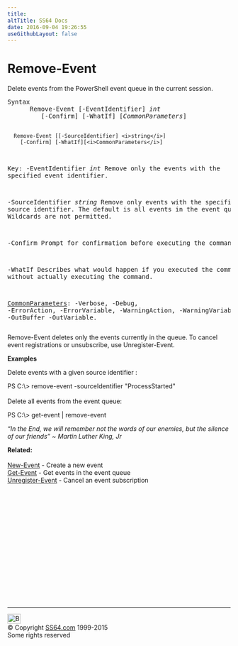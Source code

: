 ```yaml
---
title:
altTitle: SS64 Docs
date: 2016-09-04 19:26:55
useGithubLayout: false
---
```

<!-- #BeginLibraryItem "/Library/head_ps.lbi" --><!-- #EndLibraryItem --><h1>Remove-Event</h1> 
<p> Delete events from the PowerShell event queue in the current session.</p>
<pre>Syntax
      Remove-Event [-EventIdentifier] <i>int</i>
         [-Confirm] [-WhatIf] [<i>CommonParameters</i>]

      Remove-Event [[-SourceIdentifier] <i>string</i>]
        [-Confirm] [-WhatIf][<i>CommonParameters</i>]

Key:
   -EventIdentifier <i>int</i>
       Remove only the events with the specified event identifier.

   -SourceIdentifier <i>string</i>
       Remove only events with the specified source identifier.
       The default is all events in the event queue.
       Wildcards are not permitted.

   -Confirm
       Prompt for confirmation before executing the command.

   -WhatIf
       Describes what would happen if you executed the command
       without actually executing the command.

   <a href="common.html">CommonParameters</a>:
       -Verbose, -Debug, -ErrorAction, -ErrorVariable, -WarningAction, -WarningVariable,
       -OutBuffer -OutVariable.</pre>
<p>Remove-Event deletes only the events currently in the queue. To cancel event registrations or unsubscribe, use  Unregister-Event.</p>
<p><b>Examples</b></p>
<p>Delete events with a given source identifier :</p>
<p><span class="code">PS C:\&gt; remove-event -sourceIdentifier "ProcessStarted"</span><br>
  <br>
  Delete all events from the event queue:</p>
<p class="code">PS C:\&gt; get-event | remove-event</p>
<p class="quote"><i>“In the End, we will remember not the words of our enemies, but the silence of our friends” ~ Martin Luther King, Jr</i></p>
<p><b>Related:</b><br>
<br>
<a href="new-event.html">New-Event</a> - Create a new event<br> 
<a href="get-event.html">Get-Event</a> - Get events in the event queue<br>
<a href="unregister-event.html">Unregister-Event</a> - Cancel an event subscription</p><!-- #BeginLibraryItem "/Library/foot_ps.lbi" --><p>
<!-- PowerShell300 -->
<ins class="adsbygoogle" style="display:inline-block;width:300px;height:250px" data-ad-client="ca-pub-6140977852749469" data-ad-slot="6253539900"></ins>
<script>
(adsbygoogle = window.adsbygoogle || []).push({});
</script></p>
<hr>
<div id="bl" class="footer"><a href="remove-event.html#"><img src="../images/top.png" width="30" height="22" alt="Back to the Top"></a></div>
<div id="br" class="footer, tagline">© Copyright <a href="../index.html">SS64.com</a> 1999-2015<br>
Some rights reserved</div><!-- #EndLibraryItem -->

